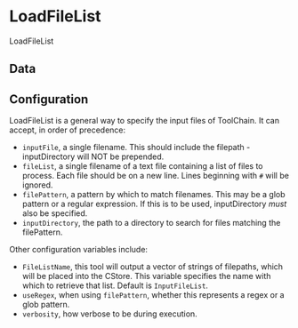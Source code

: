 # LoadFileList

LoadFileList

## Data

## Configuration

LoadFileList is a general way to specify the input files of ToolChain.
It can accept, in order of precedence:

* `inputFile`, a single filename. This should include the filepath - inputDirectory will NOT be prepended.
* `fileList`, a single filename of a text file containing a list of files to process. Each file should be on a new line. Lines beginning with `#` will be ignored.
* `filePattern`, a pattern by which to match filenames. This may be a glob pattern or a regular expression. If this is to be used, inputDirectory *must* also be specified.
* `inputDirectory`, the path to a directory to search for files matching the filePattern.

Other configuration variables include:
* `FileListName`, this tool will output a vector of strings of filepaths, which will be placed into the CStore. This variable specifies the name with which to retrieve that list. Default is `InputFileList`.
* `useRegex`, when using `filePattern`, whether this represents a regex or a glob pattern.
* `verbosity`, how verbose to be during execution.
